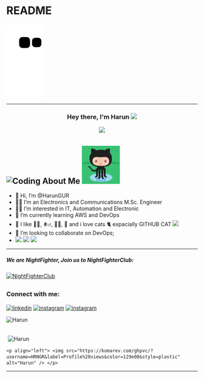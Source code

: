 # README

![snake svg](https://github.com/HRNGR/HRNGR/blob/output/github-contribution-grid-snake.svg)

---------------

<h3 align="center">Hey there, I'm Harun  <img src="https://media.giphy.com/media/hvRJCLFzcasrR4ia7z/giphy.gif" width="28">

<a href="#"><img width="50%" height="auto" src="![image](https://user-images.githubusercontent.com/96360040/158347720-eccfe991-1374-49d0-a3b7-3047b362fe7c.png)" height="75px"/></a>

## <img alt="Coding" width="100" height="100" src="https://media-exp1.licdn.com/dms/image/C5603AQFkmiGOd9S9dg/profile-displayphoto-shrink_800_800/0/1641839805384?e=1652918400&v=beta&t=UckwfzJ2JEYBriMqDmApb6oAEiAZq3gJv_nsgE5LqKE" width="15%"> About Me <img alt="Coding" width="100" height="100" src="https://raw.githubusercontent.com/Potential17/Potential17/master/github-logo-octocat-.gif" >

  
- 👋 Hi, I’m @HarunGUR
- 👨‍🎓 I’m an Electronics and Communications M.Sc. Engineer
- 👨‍🏫 I’m interested in IT, Automation and Electronic
- 👀 I’m currently learning AWS and DevOps 
- 🥇 I like 🏊‍♂, ⛹‍♂, 🚵‍♂, 🎣 and i love cats 🐈 expacially GITHUB CAT <img src="https://user-images.githubusercontent.com/96360040/158361364-108b1c19-f72a-46b7-bc6a-e0f43ad2c8fa.png" width="8%">
- 💞️ I’m looking to collaborate on DevOps;
- <img src="https://logos-world.net/wp-content/uploads/2021/08/Amazon-Web-Services-AWS-Emblem.png" width="10%"> <img src="https://cdn.wmaraci.com/nedir/Microsoft-Azure.png" width="10%"> <img src="https://1000logos.net/wp-content/uploads/2020/05/Logo-Google-Cloud.jpg" width="10%">


---------------
<h5 align="left">We are NightFighter, Join us to NightFighterClub:</h5>
<p align="left">

  [<img align="center" src="https://media-exp1.licdn.com/dms/image/C5622AQGblApAyEwcyA/feedshare-shrink_800/0/1647354255932?e=1650499200&v=beta&t=7RLhpZIaintkKenpSjICLidCMHR5yNvTtRU4K7RGucI" color="white" alt="NightFighterClub" height="100" width="160" />](https://www.linkedin.com/groups/14059731/)

## <h3 align="left">Connect with me:</h3>
<p align="left">

  [<img align="center" src="https://upload.wikimedia.org/wikipedia/commons/thumb/c/ca/LinkedIn_logo_initials.png/600px-LinkedIn_logo_initials.png" color="white" alt="linkedin" height="30" width="40" />](https://linkedin.com/in/harun-gür-98190267/)
 [<img align="center" src="https://upload.wikimedia.org/wikipedia/commons/thumb/5/58/Instagram-Icon.png/600px-Instagram-Icon.png?20190314235631" background-color="white" alt="instagram" height="30" width="40" />](https://instagram.com/gurharun)
 [<img align="center" src="https://upload.wikimedia.org/wikipedia/commons/thumb/7/7e/Gmail_icon_%282020%29.svg/512px-Gmail_icon_%282020%29.svg.png?20201210105308" background-color="white" alt="instagram" height="30" width="40" />](mailto:gurharun@gmail.com)

<p><img  align="left" src="https://github-readme-stats.vercel.app/api/top-langs/?username=HRNGR&langs_count=10&theme=cobalt&layout=compact" alt="Harun" /></p>
<br><br>
<p>&nbsp;<img align="center" src="https://github-readme-stats.vercel.app/api?username=HRNGR&show_icons=true&theme=cobalt" alt="Harun" /></p>
  
    <p align="left"> <img src="https://komarev.com/ghpvc/?username=HRNGR&label=Profile%20views&color=129e00&style=plastic" alt="Harun" /> </p>
<hr>
<!---
HRNGR/HRNGR is a ✨ special ✨ repository because its `README.md` (this file) appears on your GitHub profile.
You can click the Preview link to take a look at your changes.
--->
